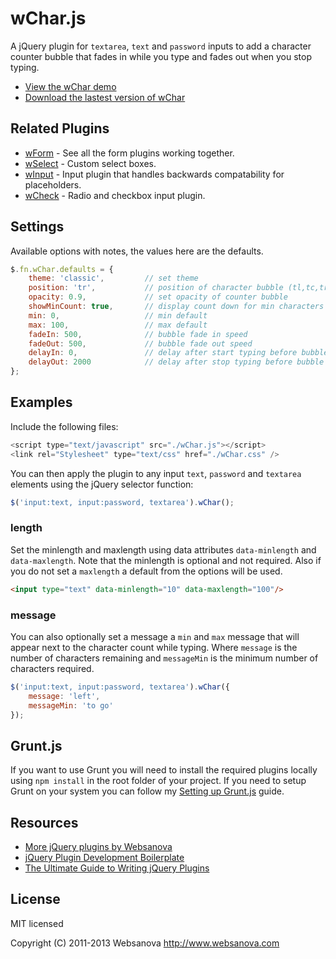 # wChar.js

A jQuery plugin for `textarea`, `text` and `password` inputs to add a character counter bubble that fades in while you type and fades out when you stop typing.

* [View the wChar demo](http://wchar.websanova.com)
* [Download the lastest version of wChar](https://github.com/websanova/wChar/tags)


## Related Plugins

* [wForm](http://wform.websanova.com) - See all the form plugins working together.
* [wSelect](http://wselect.websanova.com) - Custom select boxes.
* [wInput](http://winput.websanova.com) - Input plugin that handles backwards compatability for placeholders.
* [wCheck](http://wcheck.websanova.com) - Radio and checkbox input plugin.


## Settings

Available options with notes, the values here are the defaults.

```js
$.fn.wChar.defaults = {
    theme: 'classic',         // set theme
    position: 'tr',           // position of character bubble (tl,tc,tr,rt,rm,rb,br,bc,bl,lb,lm,lt)
    opacity: 0.9,             // set opacity of counter bubble
    showMinCount: true,       // display count down for min characters
    min: 0,                   // min default
    max: 100,                 // max default
    fadeIn: 500,              // bubble fade in speed
    fadeOut: 500,             // bubble fade out speed
    delayIn: 0,               // delay after start typing before bubble fades in
    delayOut: 2000            // delay after stop typing before bubble fades out
};
```

## Examples

Include the following files:

```js
<script type="text/javascript" src="./wChar.js"></script>
<link rel="Stylesheet" type="text/css" href="./wChar.css" />
```

You can then apply the plugin to any input `text`, `password` and `textarea` elements using the jQuery selector function:

```js
$('input:text, input:password, textarea').wChar();
```

### length

Set the minlength and maxlength using data attributes `data-minlength` and `data-maxlength`.  Note that the minlength is optional and not required.  Also if you do not set a `maxlength` a default from the options will be used.

```html
<input type="text" data-minlength="10" data-maxlength="100"/>
```

### message

You can also optionally set a message a `min` and `max` message that will appear next to the character count while typing.  Where `message` is the number of characters remaining and `messageMin` is the minimum number of characters required.

```js
$('input:text, input:password, textarea').wChar({
    message: 'left',
    messageMin: 'to go'
});
```

## Grunt.js

If you want to use Grunt you will need to install the required plugins locally using `npm install` in the root folder of your project.  If you need to setup Grunt on your system you can follow my [Setting up Grunt.js](http://www.websanova.com/blog/javascript/how-to-setup-grunt) guide.


## Resources

* [More jQuery plugins by Websanova](http://websanova.com/plugins)
* [jQuery Plugin Development Boilerplate](http://wboiler.websanova.com)
* [The Ultimate Guide to Writing jQuery Plugins](http://www.websanova.com/blog/jquery/the-ultimate-guide-to-writing-jquery-plugins)


## License

MIT licensed

Copyright (C) 2011-2013 Websanova http://www.websanova.com
